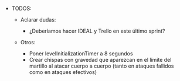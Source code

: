 - TODOS:
    - Aclarar dudas:
        - ¿Deberíamos hacer IDEAL y Trello en este último sprint?
    
    - Otros:
        - Poner levelInitializationTimer a 8 segundos
        - Crear chispas con gravedad que aparezcan en el límite del martillo al atacar cuerpo a cuerpo (tanto en ataques fallidos como en ataques efectivos)